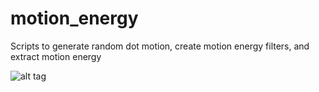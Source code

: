 # motion_energy

Scripts to generate random dot motion, create motion energy filters, and extract motion energy

![alt tag](https://raw.github.com/lwoloszy/motion_analysis/master/img/filt_frequency_domain.png)
